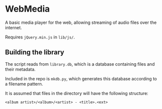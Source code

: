 # WebMedia

A basic media player for the web, allowing streaming of audio files over the internet.

Requires `jQuery.min.js` in `lib/js/`.

## Building the library

The script reads from `library.db`, which is a database containing files and their metadata.

Included in the repo is `mkdb.py`, which generates this database according to a filename pattern.

It is assumed that files in the directory will have the following structure:

    <album artist>/<album>/<artist> - <title>.<ext>
